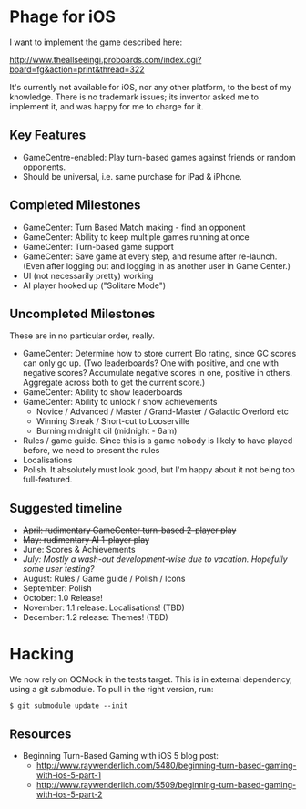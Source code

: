Phage for iOS
=============

I want to implement the game described here:

http://www.theallseeingi.proboards.com/index.cgi?board=fg&action=print&thread=322

It's currently not available for iOS, nor any other platform, to the
best of my knowledge. There is no trademark issues; its inventor asked
me to implement it, and was happy for me to charge for it.

Key Features
------------

* GameCentre-enabled: Play turn-based games against friends or random opponents.
* Should be universal, i.e. same purchase for iPad & iPhone.

Completed Milestones
--------------------

* GameCenter: Turn Based Match making - find an opponent
* GameCenter: Ability to keep multiple games running at once
* GameCenter: Turn-based game support
* GameCenter: Save game at every step, and resume after re-launch. (Even after logging out and logging in as another user in Game Center.)
* UI (not necessarily pretty) working
* AI player hooked up ("Solitare Mode")

Uncompleted Milestones
----------------------

These are in no particular order, really.

* GameCenter: Determine how to store current Elo rating, since GC scores can only go up. (Two leaderboards? One with positive, and one with negative scores? Accumulate negative scores in one, positive in others. Aggregate across both to get the current score.)
* GameCenter: Ability to show leaderboards
* GameCenter: Ability to unlock / show achievements
  * Novice / Advanced / Master / Grand-Master / Galactic Overlord etc
  * Winning Streak / Short-cut to Looserville
  * Burning midnight oil (midnight - 6am)
* Rules / game guide. Since this is a game nobody is likely to have played before, we need to present the rules
* Localisations
* Polish. It absolutely must look good, but I'm happy about it not being too full-featured.

Suggested timeline
------------------

* <del>April: rudimentary GameCenter turn-based 2-player play</del>
* <del>May: rudimentary AI 1-player play</del>
* June: Scores & Achievements
* *July: Mostly a  wash-out development-wise due to vacation. Hopefully some user testing?*
* August: Rules / Game guide / Polish / Icons
* September: Polish
* October: 1.0 Release!
* November: 1.1 release: Localisations! (TBD)
* December: 1.2 release: Themes! (TBD)


Hacking
=======

We now rely on OCMock in the tests target. This is in external
dependency, using a git submodule. To pull in the right version, run:

    $ git submodule update --init

Resources
---------
* Beginning Turn-Based Gaming with iOS 5 blog post:
  * http://www.raywenderlich.com/5480/beginning-turn-based-gaming-with-ios-5-part-1
  * http://www.raywenderlich.com/5509/beginning-turn-based-gaming-with-ios-5-part-2
